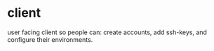 # client

user facing client so people can: create accounts, add ssh-keys, and configure their environments.